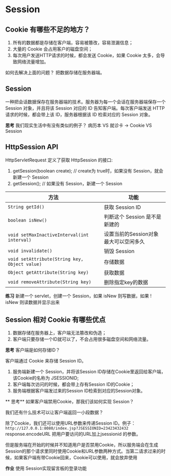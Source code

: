 # Session

## Cookie 有哪些不足的地方？
1. 所有的数据都是存储在客户端，容易被篡改，容易泄漏信息；
2. 大量的 Cookie 会占用客户的磁盘空间；
3. 每次用户发送HTTP请求的时候，都会发送 Cookie，如果 Cookie 太多，会导致网络流量增加。

如何去解决上面的问题？    把数据存储在服务器端。

## Session
一种把会话数据保存在服务器端的技术。服务器为每一个会话在服务器端保存一个 Session 对象，并且将该 Session 对应的 ID 告知客户端。每次客户端发送 HTTP 请求的时候，都会带上该 ID，服务器根据该 ID 检索对应的 Session 对象。

**思考** 我们现实生活中有没有类似的例子？  病历本 VS 就诊卡  ->  Cookie VS Session

## HttpSession API
HttpServletRequest 定义了获取 HttpSession 的接口:
1. getSession(boolean create);  // create为 true时，如果没有 Session，就会新建一个 Session
2. getSession(); // 如果没有 Session，新建一个 Session

方法|功能
--|--
`String getId()`|获取 Session ID
`boolean isNew()`|判断这个 Session 是不是新建的
`void setMaxInactiveInterval(int interval)`|设置当前的Session对象最大可以空闲多久
`void invalidate()`|销毁 Session
`void setAttribute(String key, Object value)`|存储数据
`Object getAttribute(String key)`|获取数据
`void removeAttribute(String key)`|删除指定key的数据

**练习** 新建一个 servlet，创建一个 Session，如果 isNew 则写数据，如果 ! isNew 则读数据并显示出来

## Session 相对 Cookie 有哪些优点
1. 数据存储在服务器上，客户端无法篡改和伪造；
2. 客户端只要存储一个ID就可以了，不会占用很多磁盘空间和网络流量。

**思考** 客户端是如何存储ID？

客户端通过 Cookie 来存储 Session ID。
1. 服务端新建一个 Session，并将该Session ID存储在Cookie里返回给客户端，该Cookie的名称为 JSESSIONID;
2. 客户端每次访问的时候，都会带上存有Session ID的Cookie；
3. 服务端根据客户端发过来的Session ID检索到对应的Session对象。

** 思考** 如果客户端禁用Cookie，那我们该如何实现 Session？

我们还有什么技术可以让客户端返回一小段数据？

除了Cookie，我们还可以使用URL参数来传递Session ID。例子：
`http://127.0.0.1:8080/index.jsp?JSESSIONID=23423432432` response.encodeURL 把用户要访问的URL加上jsessionid 的参数。

但是服务端在开始的时候并不知道用户是否禁用Cookie，所以服务端会在生成Session的那个请求里同时使用Cookie和URL参数两种方式。当第二请求过来的时候，如果客户端有带Cookie回来，Cookie可以使用，就会放弃使用

**作业** 使用 Session实现留言板的登录功能


<!--stackedit_data:
eyJoaXN0b3J5IjpbMTU5OTc3NzM2OCwxNzE3NjUwMzY5LDE4OT
A3MDQ0NjcsLTg4Njk3ODc1M119
-->